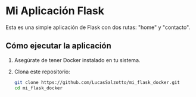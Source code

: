# Mi Aplicación Flask

Esta es una simple aplicación de Flask con dos rutas: "home" y "contacto".

## Cómo ejecutar la aplicación

1. Asegúrate de tener Docker instalado en tu sistema.

2. Clona este repositorio:

   ```bash
   git clone https://github.com/LucasSalzotto/mi_flask_docker.git
   cd mi_flask_docker
